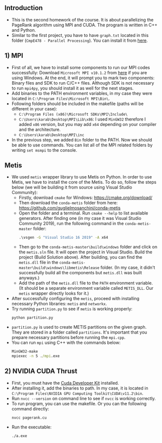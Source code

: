 ## Introduction
* This is the second homework of the course. It is about parallelizing the PageRank algorithm using MPI and CUDA. The program is written in C++ and Python.
* Similar to the first project, you have to have `graph.txt` located in this folder (`CmpE478 - Parallel Processing`). You can install it from [here](https://web.archive.org/web/20220310125510/http://web-graph.org/index.php/download).

## 1) MPI

* First of all, we have to install some components to run our MPI codes successfully: Download `Microsoft MPI v10.1.2` from [here](https://learn.microsoft.com/en-us/message-passing-interface/microsoft-mpi) if you are using Windows. At the end, it will prompt you to mark two components: Binary files and SDK to run C/C++ files. Although SDK is not necessary to run `mpi4py`, you should install it as well for the next stages.
* Add binaries to the PATH environment variables, in my case they were located in `C:\Program Files\Microsoft MPI\Bin\`.
* Following folders should be included in the makefile (paths will be different in your case):
    * `C:\Program Files (x86)\Microsoft SDKs\MPI\Include\`
    * `C:\Users\karab\Desktop\MPI\Lib\x86`: I used `MinGW32` therefore I added `x86` version, but you may add `x64` depending on your compiler and the architecture.
    * `C:\Users\karab\Desktop\MPI\inc`
* In the previous step, we added `Bin` folder to the PATH. Now we should be able to use commands. You can list all of the MPI related folders by writing `set msmpi` to the console. 

## Metis
* We used `metis` wrapper library to use Metis on Python. In order to use Metis, we have to install the core of the Metis. To do so, follow the steps below (we will be building it from source using Visual Studio Community):
   * Firstly, download `cmake` for Windows: https://cmake.org/download/
   * Then download the `conda-metis` folder from here: https://github.com/guglielmosanchini/conda-metis
   * Open the folder and a terminal. Run `cmake --help` to list available generators. After finding one (in my case it was Visual Studio Community 2019), run the following command in the `conda-metis-master` folder:
      ```cmd
      .\vsgen -G "Visual Studio 16 2019" -A x64
      ```
   * Then go to the `conda-metis-master\build\windows` folder and click on the `metis.sln` file. It will open the project in Visual Studio. Build the project (Build Solution above). After building, you can find the `metis.dll` file in the `conda-metis-master\build\windows\libmetis\Release` folder. (In my case, it didn't successfully build all the components but `metis.dll` was built anyways.)
   * Add the path of the `metis.dll` file to the `PATH` environment variable. (It should be a separate environment variable called `METIS_DLL`. Our `metis` wrapper directly looks for it.)
* After successfully configuring the `metis`, proceed with installing necessary Python libraries: `metis` and `networkx`.
* Try running `partition.py` to see if `metis` is working properly:
   ```cmd
   python partition.py
   ```
* `partition.py` is used to create METIS partitions on the given graph. They are stored in a folder called `partitions`. It's important that you prepare necessary partitions before running the `mpi.cpp`.
* You can run `mpi` using C++ with the commands below:
   ```cmd
   MinGW32-make 
   mpiexec -n 5 ./mpi.exe
   ```

## 2) NVIDIA CUDA Thrust
* First, you must have the [Cuda Developer Kit](https://developer.nvidia.com/cuda-toolkit) installed. 
* After installing it, add the binaries to path. In my case, it is located in `C:\Program Files\NVIDIA GPU Computing Toolkit\CUDA\v11.2\bin`.
* Run `nvcc --version` on command line to see if `nvcc` is working correctly.
* To run program, you can use the makefile. Or you can the following command directly:
   ```cmd
   nvcc pagerank.cu
   ```
* Run the executable:
   ```cmd
   ./a.exe
